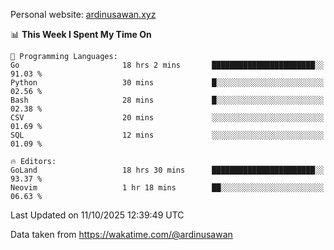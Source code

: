 Personal website: [ardinusawan.xyz](https://ardinusawan.xyz)

<!--START_SECTION:waka-->
📊 **This Week I Spent My Time On** 

```text
💬 Programming Languages: 
Go                       18 hrs 2 mins       ███████████████████████░░   91.03 % 
Python                   30 mins             █░░░░░░░░░░░░░░░░░░░░░░░░   02.56 % 
Bash                     28 mins             █░░░░░░░░░░░░░░░░░░░░░░░░   02.38 % 
CSV                      20 mins             ░░░░░░░░░░░░░░░░░░░░░░░░░   01.69 % 
SQL                      12 mins             ░░░░░░░░░░░░░░░░░░░░░░░░░   01.09 % 

🔥 Editors: 
GoLand                   18 hrs 30 mins      ███████████████████████░░   93.37 % 
Neovim                   1 hr 18 mins        ██░░░░░░░░░░░░░░░░░░░░░░░   06.63 % 
```


 Last Updated on 11/10/2025 12:39:49 UTC
<!--END_SECTION:waka-->
Data taken from https://wakatime.com/@ardinusawan
